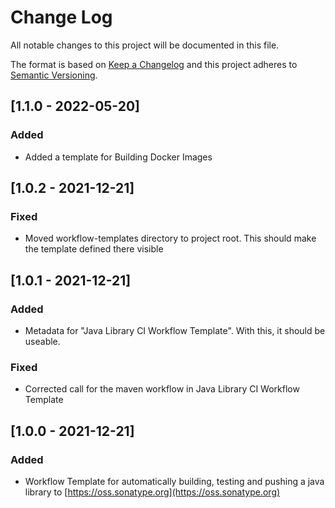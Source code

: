 # Change Log
All notable changes to this project will be documented in this file.

The format is based on [Keep a Changelog](http://keepachangelog.com/)
and this project adheres to [Semantic Versioning](http://semver.org/).

## [1.1.0 - 2022-05-20]
### Added
- Added a template for Building Docker Images
## [1.0.2 - 2021-12-21]
### Fixed
- Moved workflow-templates directory to project root. This should make the template defined there visible
## [1.0.1 - 2021-12-21]
### Added
- Metadata for "Java Library CI Workflow Template". With this, it should be useable.
### Fixed
- Corrected call for the maven workflow in Java Library CI Workflow Template
## [1.0.0 - 2021-12-21]
### Added
- Workflow Template for automatically building, testing and pushing a java library to [https://oss.sonatype.org](https://oss.sonatype.org)
